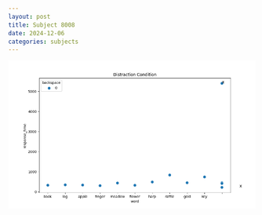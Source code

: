 ```yaml
---
layout: post
title: Subject 8008
date: 2024-12-06
categories: subjects
---
```


![](data/8008/run-2/8008_rt_acc_fuzzy_delay.png)
